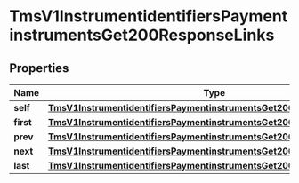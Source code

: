 
# TmsV1InstrumentidentifiersPaymentinstrumentsGet200ResponseLinks

## Properties
Name | Type | Description | Notes
------------ | ------------- | ------------- | -------------
**self** | [**TmsV1InstrumentidentifiersPaymentinstrumentsGet200ResponseLinksSelf**](TmsV1InstrumentidentifiersPaymentinstrumentsGet200ResponseLinksSelf.md) |  |  [optional]
**first** | [**TmsV1InstrumentidentifiersPaymentinstrumentsGet200ResponseLinksFirst**](TmsV1InstrumentidentifiersPaymentinstrumentsGet200ResponseLinksFirst.md) |  |  [optional]
**prev** | [**TmsV1InstrumentidentifiersPaymentinstrumentsGet200ResponseLinksPrev**](TmsV1InstrumentidentifiersPaymentinstrumentsGet200ResponseLinksPrev.md) |  |  [optional]
**next** | [**TmsV1InstrumentidentifiersPaymentinstrumentsGet200ResponseLinksNext**](TmsV1InstrumentidentifiersPaymentinstrumentsGet200ResponseLinksNext.md) |  |  [optional]
**last** | [**TmsV1InstrumentidentifiersPaymentinstrumentsGet200ResponseLinksLast**](TmsV1InstrumentidentifiersPaymentinstrumentsGet200ResponseLinksLast.md) |  |  [optional]



